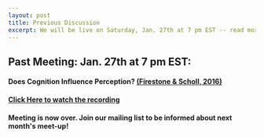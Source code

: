 ```yaml
---
layout: post
title: Previous Discussion
excerpt: We will be live on Saturday, Jan. 27th at 7 pm EST -- read more for link to join
---
```


## Past Meeting: Jan. 27th at 7 pm EST:

#### Does Cognition Influence Perception? [(Firestone & Scholl, 2016)](http://perception.yale.edu/papers/16-Firestone-Scholl-BBS.pdf)

#### [Click Here to watch the recording](https://www.youtube.com/watch?v=pm2MUhduF1c)

#### Meeting is now over. Join our mailing list to be informed about next month's meet-up!
